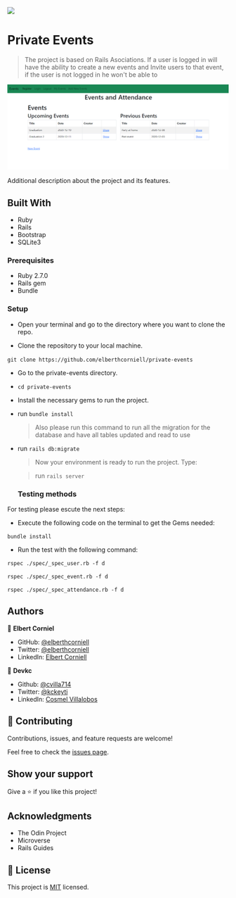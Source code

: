 ![](https://img.shields.io/badge/Microverse-blueviolet)

# Private Events

> The project is based on Rails Asociations. If a user is logged in
> will have the ability to create a new events and Invite users to that event, if the user is not logged in
> he won't be able to

![screenshot](./.github/capture.png)

Additional description about the project and its features.

## Built With

- Ruby
- Rails
- Bootstrap
- SQLite3

### Prerequisites

- Ruby 2.7.0
- Rails gem
- Bundle

### Setup

- Open your terminal and go to the directory where you want to clone the repo.

- Clone the repository to your local machine.

`git clone https://github.com/elberthcorniell/private-events`

- Go to the private-events directory.

- `cd private-events`

- Install the necessary gems to run the project.

- run `bundle install`

  > Also please run this command to run all the migration for the database and have all tables updated and read to use

- run `rails db:migrate`

  > Now your environment is ready to run the project. Type:

  > run `rails server`

  ### Testing methods

For testing please escute the next steps:

- Execute the following code on the terminal to get the Gems needed:

```
bundle install
```

- Run the test with the following command:

```
rspec ./spec/_spec_user.rb -f d
```
```
rspec ./spec/_spec_event.rb -f d
```
```
rspec ./spec/_spec_attendance.rb -f d
```

## Authors

👤 **Elbert Corniel**

- GitHub: [@elberthcorniell](https://github.com/elberthcorniell)
- Twitter: [@elberthcorniell](https://twitter.com/elberthcorniell)
- LinkedIn: [Elbert Corniell](https://www.linkedin.com/in/elbert-corniell-989183159/)

👤 **Devkc**

- Github: [@cvilla714](https://github.com/cvilla714)
- Twitter: [@kckeyti](https://twitter.com/kckeyti)
- LinkedIn: [Cosmel Villalobos](https://www.linkedin.com/in/cosvilla/)

## 🤝 Contributing

Contributions, issues, and feature requests are welcome!

Feel free to check the [issues page](https://github.com/elberthcorniell/private-events/issues).

## Show your support

Give a ⭐️ if you like this project!

## Acknowledgments

- The Odin Project
- Microverse
- Rails Guides

## 📝 License

This project is [MIT](./LICENSE) licensed.
